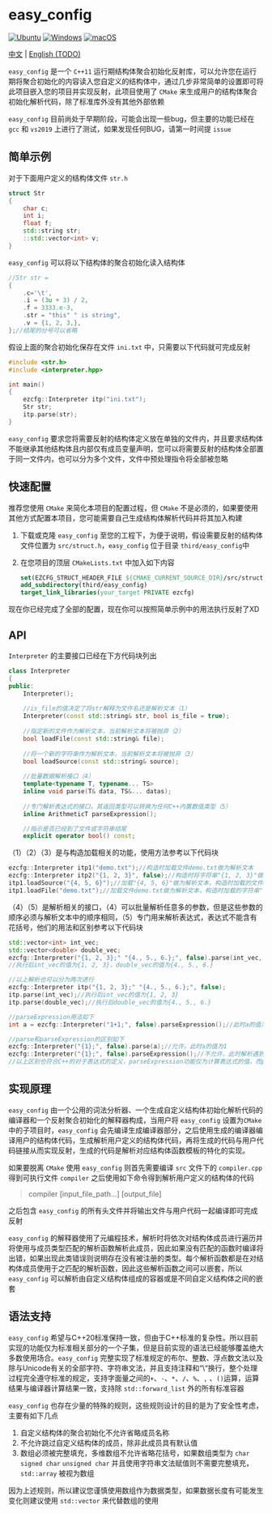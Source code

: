# easy_config

[![Ubuntu](https://github.com/incloon/easy_config/actions/workflows/ubuntu-unit.yml/badge.svg?branch=main)](https://github.com/incloon/easy_config/actions/workflows/ubuntu-unit.yml)
[![Windows](https://github.com/incloon/easy_config/actions/workflows/windows-unit.yml/badge.svg?branch=main)](https://github.com/incloon/easy_config/actions/workflows/windows-unit.yml)
[![macOS](https://github.com/incloon/easy_config/actions/workflows/macos-unit.yml/badge.svg?branch=main)](https://github.com/incloon/easy_config/actions/workflows/macos-unit.yml)

[中文](README.md) | [English (TODO)](doc/README_English.md)

`easy_config` 是一个 `C++11` 运行期结构体聚合初始化反射库，可以允许您在运行期将聚合初始化的内容读入您自定义的结构体中，通过几步非常简单的设置即可将此项目嵌入您的项目并实现反射，此项目使用了 `CMake` 来生成用户的结构体聚合初始化解析代码，除了标准库外没有其他外部依赖

`easy_config` 目前尚处于早期阶段，可能会出现一些bug，但主要的功能已经在 `gcc` 和 `vs2019` 上进行了测试，如果发现任何BUG，请第一时间提 `issue`



## 简单示例

对于下面用户定义的结构体文件 `str.h`

```c++
struct Str
{
    char c;
    int i;
    float f;
    std::string str;
    ::std::vector<int> v;
}
```

`easy_config` 可以将以下结构体的聚合初始化读入结构体

```c++
//Str str =
{
    .c='\t',
    .i = (3u + 3) / 2,
    .f = 3333.e-3,
    .str = "this" " is string",
    .v = {1, 2, 3,},
};//结尾的分号可以省略
```

假设上面的聚合初始化保存在文件 `ini.txt` 中，只需要以下代码就可完成反射

```c++
#include <str.h>
#include <interpreter.hpp>

int main()
{
    ezcfg::Interpreter itp("ini.txt");
    Str str;
    itp.parse(str);
}
```

`easy_config` 要求您将需要反射的结构体定义放在单独的文件内，并且要求结构体不能继承其他结构体且内部仅有成员变量声明，您可以将需要反射的结构体全部置于同一文件内，也可以分为多个文件，文件中预处理指令将全部被忽略



## 快速配置

推荐您使用 `CMake` 来简化本项目的配置过程，但 `CMake` 不是必须的，如果要使用其他方式配置本项目，您可能需要自己生成结构体解析代码并将其加入构建

1. 下载或克隆 `easy_config` 至您的工程下，为便于说明，假设需要反射的结构体文件位置为 `src/struct.h`，`easy_config` 位于目录 `third/easy_config`中

2. 在您项目的顶层 `CMakeLists.txt` 中加入如下内容
   
   ```cmake
   set(EZCFG_STRUCT_HEADER_FILE ${CMAKE_CURRENT_SOURCE_DIR}/src/struct.h) #必须为绝对路径，如有多个文件使用空格隔开
   add_subdirectory(third/easy_config)
   target_link_libraries(your_target PRIVATE ezcfg)
   ```

现在你已经完成了全部的配置，现在你可以按照简单示例中的用法执行反射了XD



## API

`Interpreter` 的主要接口已经在下方代码块列出

```c++
class Interpreter
{
public:
	Interpreter();
    
	//is_file的值决定了将str解释为文件名还是解析文本（1）
	Interpreter(const std::string& str, bool is_file = true);
    
	//指定新的文件作为解析文本，当前解析文本将被抛弃（2）
	bool loadFile(const std::string& file);
    
	//将一个新的字符串作为解析文本，当前解析文本将被抛弃（3）
	bool loadSource(const std::string& source);
    
	//批量数据解析接口（4）
	template<typename T, typename... TS>
	inline void parse(T& data, TS&... datas);
    
	//专门解析表达式的接口，其返回类型可以转换为任何C++内置数值类型（5）
	inline ArithmeticT parseExpression();

	//指示是否已经到了文件或字符串结尾
	explicit operator bool() const;
```

（1）（2）（3）是与构造加载相关的功能，使用方法参考以下代码块

```c++
ezcfg::Interpreter itp1("demo.txt");//构造时加载文件demo.txt做为解析文本
ezcfg::Interpreter itp2("{1, 2, 3}", false);//构造时将字符串"{1, 2, 3}"做为解析文本
itp1.loadSource("{4, 5, 6}");//加载"{4, 5, 6}"做为解析文本，构造时加载的文件demo.txt被抛弃
itp1.loadFile("demo.txt");//加载文件demo.txt做为解析文本，构造时加载的字符串"{1, 2, 3}"被抛弃
```

（4）（5）是解析相关的接口，（4）可以批量解析任意多的参数，但是这些参数的顺序必须与解析文本中的顺序相同，（5）专门用来解析表达式，表达式不能含有花括号，他们的用法和区别参考以下代码块

```c++
std::vector<int> int_vec;
std::vector<double> double_vec;
ezcfg::Interpreter("{1, 2, 3};" "{4., 5., 6.};", false).parse(int_vec, double_vec);
//执行后int_vec的值为{1, 2, 3}，double_vec的值为{4., 5., 6.}

//以上解析也可以分为两次进行
ezcfg::Interpreter itp("{1, 2, 3};" "{4., 5., 6.};", false);
itp.parse(int_vec);//执行后int_vec的值为{1, 2, 3}
itp.parse(double_vec);//执行后double_vec的值为{4., 5., 6.}

//parseExpression用法如下
int a = ezcfg::Interpreter("1+1;", false).parseExpression();//此时a的值为2

//parse和parseExpression的区别如下
ezcfg::Interpreter("{1};", false).parse(a);//允许，此时a的值为1
ezcfg::Interpreter("{1};", false).parseExpression();//不允许，此时解析遇到错误，导致程序退出
//以上区别也符合C++的对于表达式的定义，parseExpression功能仅为计算表达式的值，而parse是将初始化文本进行反射
```



## 实现原理

`easy_config` 由一个公用的词法分析器、一个生成自定义结构体初始化解析代码的编译器和一个反射聚合初始化的解释器构成，当用户将 `easy_config` 设置为`CMake` 中的子项目时，`easy_config` 会先编译生成编译器部分，之后使用生成的编译器编译用户的结构体代码，生成解析用户定义的结构体代码，再将生成的代码与用户代码链接从而实现反射，生成的代码是解析对应结构体函数模板的特化的实现。

如果要脱离 `CMake` 使用 `easy_config` 则首先需要编译 `src` 文件下的 `compiler.cpp` 得到可执行文件 `compiler` 之后使用如下命令得到解析用户定义的结构体的代码

> compiler [input_file_path...] [output_file]

之后包含 `easy_config` 的所有头文件并将输出文件与用户代码一起编译即可完成反射

`easy_config` 的解释器使用了元编程技术，解析时将依次对结构体成员进行遍历并将使用与成员类型匹配的解析函数解析此成员，因此如果没有匹配的函数时编译将出错，如果出现此类错误则说明存在没有被注册的类型。每个解析函数都是在对结构体成员使用于之匹配的解析函数，因此这些解析函数之间可以嵌套，所以 `easy_config` 可以解析由自定义结构体组成的容器或是不同自定义结构体之间的嵌套



## 语法支持

`easy_config` 希望与C++20标准保持一致，但由于C++标准的复杂性。所以目前实现的功能仅为标准相关部分的一个子集，但是目前实现的语法已经能够覆盖绝大多数使用场合。`easy_config` 完整实现了标准规定的布尔、整数、浮点数文法以及除与Unicode有关的全部字符、字符串文法，并且支持注释和“\“换行，整个处理过程完全遵守标准的规定，支持字面量之间的`+`、`-`、`*`、`/`、`%`、`,` 、`()`运算，运算结果与编译器计算结果一致，支持除 `std::forward_list` 外的所有标准容器

`easy_config` 也存在少量的特殊的规则，这些规则设计的目的是为了安全性考虑，主要有如下几点

1. 自定义结构体的聚合初始化不允许省略成员名称
2. 不允许跳过自定义结构体的成员，除非此成员具有默认值
3. 数组必须被完整填充，多维数组不允许省略花括号，如果数组类型为 `char` `signed char` `unsigned char` 并且使用字符串文法赋值则不需要完整填充， `std::array` 被视为数组

因为上述规则，所以建议您谨慎使用数组作为数据类型，如果数据长度有可能发生变化则建议使用 `std::vector` 来代替数组的使用

